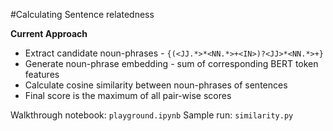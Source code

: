 #Calculating Sentence relatedness

**Current Approach**
* Extract candidate noun-phrases - `{(<JJ.*>*<NN.*>+<IN>)?<JJ>*<NN.*>+}`
* Generate noun-phrase embedding - sum of corresponding BERT token features
* Calculate cosine similarity between noun-phrases of sentences
* Final score is the maximum of all pair-wise scores

Walkthrough notebook: `playground.ipynb`
Sample run: `similarity.py`


